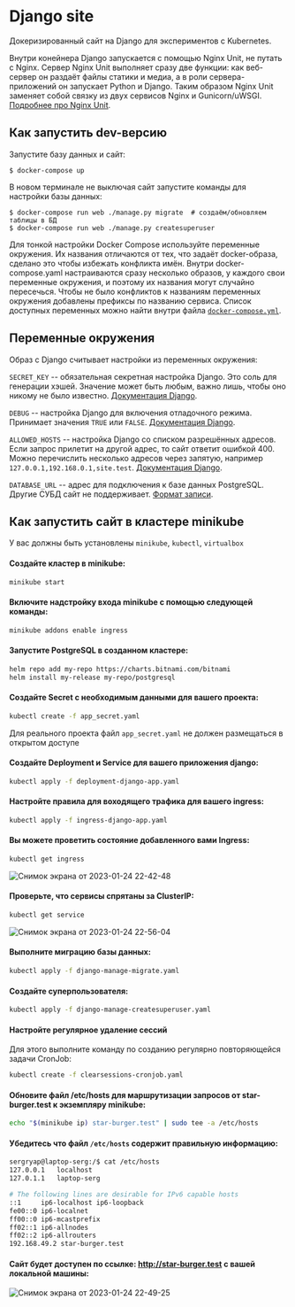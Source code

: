# Django site

Докеризированный сайт на Django для экспериментов с Kubernetes.

Внутри конейнера Django запускается с помощью Nginx Unit, не путать с Nginx. Сервер Nginx Unit выполняет сразу две функции: как веб-сервер он раздаёт файлы статики и медиа, а в роли сервера-приложений он запускает Python и Django. Таким образом Nginx Unit заменяет собой связку из двух сервисов Nginx и Gunicorn/uWSGI. [Подробнее про Nginx Unit](https://unit.nginx.org/).

## Как запустить dev-версию

Запустите базу данных и сайт:

```shell-session
$ docker-compose up
```

В новом терминале не выключая сайт запустите команды для настройки базы данных:

```shell-session
$ docker-compose run web ./manage.py migrate  # создаём/обновляем таблицы в БД
$ docker-compose run web ./manage.py createsuperuser
```

Для тонкой настройки Docker Compose используйте переменные окружения. Их названия отличаются от тех, что задаёт docker-образа, сделано это чтобы избежать конфликта имён. Внутри docker-compose.yaml настраиваются сразу несколько образов, у каждого свои переменные окружения, и поэтому их названия могут случайно пересечься. Чтобы не было конфликтов к названиям переменных окружения добавлены префиксы по названию сервиса. Список доступных переменных можно найти внутри файла [`docker-compose.yml`](./docker-compose.yml).

## Переменные окружения

Образ с Django считывает настройки из переменных окружения:

`SECRET_KEY` -- обязательная секретная настройка Django. Это соль для генерации хэшей. Значение может быть любым, важно лишь, чтобы оно никому не было известно. [Документация Django](https://docs.djangoproject.com/en/3.2/ref/settings/#secret-key).

`DEBUG` -- настройка Django для включения отладочного режима. Принимает значения `TRUE` или `FALSE`. [Документация Django](https://docs.djangoproject.com/en/3.2/ref/settings/#std:setting-DEBUG).

`ALLOWED_HOSTS` -- настройка Django со списком разрешённых адресов. Если запрос прилетит на другой адрес, то сайт ответит ошибкой 400. Можно перечислить несколько адресов через запятую, например `127.0.0.1,192.168.0.1,site.test`. [Документация Django](https://docs.djangoproject.com/en/3.2/ref/settings/#allowed-hosts).

`DATABASE_URL` -- адрес для подключения к базе данных PostgreSQL. Другие СУБД сайт не поддерживает. [Формат записи](https://github.com/jacobian/dj-database-url#url-schema).


## Как запустить сайт в кластере minikube

У вас должны быть установлены `minikube`, `kubectl`, `virtualbox`

#### Создайте кластер в minikube:
```sh
minikube start
```
#### Включите надстройку входа minikube с помощью следующей команды:
```sh
minikube addons enable ingress
```
#### Запустите PostgreSQL в созданном кластере:
```sh
helm repo add my-repo https://charts.bitnami.com/bitnami
helm install my-release my-repo/postgresql
```
#### Создайте Secret c необходимым данными для вашего проекта:
```sh
kubectl create -f app_secret.yaml
```
Для реального проекта файл `app_secret.yaml` не должен размещаться в открытом доступе

#### Создайте Deployment и Service для вашего приложения django:
```sh
kubectl apply -f deployment-django-app.yaml
```
#### Настройте правила для воходящего трафика для вашего ingress:
```sh
kubectl apply -f ingress-django-app.yaml
```
#### Вы можете проветить состояние добавленного вами Ingress:
```sh
kubectl get ingress
```
![Снимок экрана от 2023-01-24 22-42-48](https://user-images.githubusercontent.com/99894266/214368116-a365f65d-e7b4-4c90-8f79-0d241dcb8148.png)
#### Проверьте, что сервисы спрятаны за ClusterIP:
```sh
kubectl get service
```
![Снимок экрана от 2023-01-24 22-56-04](https://user-images.githubusercontent.com/99894266/214370900-bda0512c-c99f-4272-a76b-a0f6d8e458bf.png)

#### Выполните миграцию базы данных:
```sh
kubectl apply -f django-manage-migrate.yaml
```
#### Создайте суперпользователя:
```sh
kubectl apply -f django-manage-createsuperuser.yaml
```
#### Настройте регулярное удаление сессий
Для этого выполните команду по созданию регулярно повторяющейся задачи CronJob:
```sh
kubectl create -f clearsessions-cronjob.yaml
```
#### Обновите файл /etc/hosts для маршрутизации запросов от star-burger.test к экземпляру minikube:
```sh
echo "$(minikube ip) star-burger.test" | sudo tee -a /etc/hosts
```
#### Убедитесь что файл `/etc/hosts` содержит правильную информацию:
```sh
sergryap@laptop-serg:/$ cat /etc/hosts
127.0.0.1	localhost
127.0.1.1	laptop-serg

# The following lines are desirable for IPv6 capable hosts
::1     ip6-localhost ip6-loopback
fe00::0 ip6-localnet
ff00::0 ip6-mcastprefix
ff02::1 ip6-allnodes
ff02::2 ip6-allrouters
192.168.49.2 star-burger.test
```
#### Сайт будет доступен по ссылке: http://star-burger.test с вашей локальной машины:
![Снимок экрана от 2023-01-24 22-49-25](https://user-images.githubusercontent.com/99894266/214369620-4682c2f5-c3da-4b18-b7da-fa454e6daf43.png)

